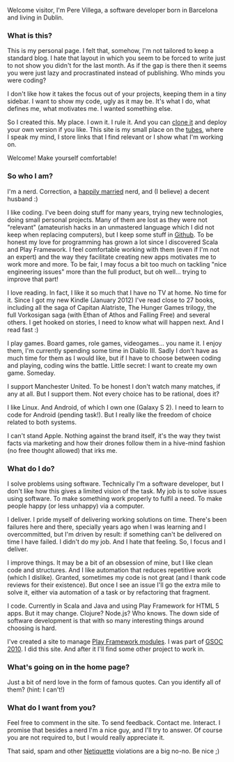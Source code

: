 Welcome visitor, I'm Pere Villega, a software developer born in Barcelona and living in Dublin. 

### What is this?

This is my personal page. I felt that, somehow, I'm not tailored to keep a standard blog. I hate that layout in which you seem to be forced to write just to not show you didn't for the last month. As if the gap is there then it seems you were just lazy and procrastinated instead of publishing. Who minds you were coding?

I don't like how it takes the focus out of your projects, keeping them in a tiny sidebar. I want to show my code, ugly as it may be. It's what I do, what defines me, what motivates me. I wanted something else.

So I created this. My place. I own it. I rule it. And you can [clone it][1] and deploy your own version if you like. This site is my small place on the [tubes][2], where I speak my mind, I store links that I find relevant or I show what I'm working on. 

Welcome! Make yourself comfortable!

### So who I am?

I'm a nerd. Correction, a [happily married][3] nerd, and (I believe) a decent husband :) 

I like coding. I've been doing stuff for many years, trying new technologies, doing small personal projects. Many of them are lost as they were not "relevant" (amateurish hacks in an unmastered language which I did not keep when replacing computers), but I keep some stuff in [Github][4]. To be honest my love for programming has grown a lot since I discovered Scala and Play Framework. I feel comfortable working with them (even if I'm not an expert) and the way they facilitate creating new apps motivates me to work more and more. To be fair, I may focus a bit too much on tackling "nice engineering issues" more than the full product, but oh well... trying to improve that part!

I love reading. In fact, I like it so much that I have no TV at home. No time for it. Since I got my new Kindle (January 2012) I've read close to 27 books, including all the saga of Capitan Alatriste, The Hunger Games trilogy, the full Vorkosigan saga (with Ethan of Athos and Falling Free) and several others. I get hooked on stories, I need to know what will happen next. And I read fast :) 

I play games. Board games, role games, videogames... you name it. I enjoy them, I'm currently spending some time in Diablo III. Sadly I don't have as much time for them as I would like, but if I have to choose between coding and playing, coding wins the battle. Little secret: I want to create my own game. Someday.

I support Manchester United. To be honest I don't watch many matches, if any at all. But I support them. Not every choice has to be rational, does it?

I like Linux. And Android, of which I own one (Galaxy S 2). I need to learn to code for Android (pending task!). But I really like the freedom of choice related to both systems.

I can't stand Apple. Nothing against the brand itself, it's the way they twist facts via marketing and how their drones follow them in a hive-mind fashion (no free thought allowed) that irks me.

### What do I do?

I solve problems using software. Technically I'm a software developer, but I don't like how this gives a limited vision of the task. My job is to solve issues using software. To make something work properly to fulfil a need. To make people happy (or less unhappy) via a computer.

I deliver. I pride myself of delivering working solutions on time. There's been failures here and there, specially years ago when I was learning and I overcommitted, but I'm driven by result: if something can't be delivered on time I have failed. I didn't do my job. And I hate that feeling. So, I focus and I deliver.

I improve things. It may be a bit of an obsession of mine, but I like clean code and structures. And I like automation that reduces repetitive work (which I dislike). Granted, sometimes my code is not great (and I thank code reviews for their existence). But once I see an issue I'll go the extra mile to solve it, either via automation of a task or by refactoring that fragment.

I code. Currently in Scala and Java and using Play Framework for HTML 5 apps. But it may change. Clojure? Node.js? Who knows. The down side of software development is that with so many interesting things around choosing is hard.

I've created a site to manage [Play Framework modules][5]. I was part of [GSOC 2010][6]. I did this site. And after it I'll find some other project to work in. 

### What's going on in the home page?

Just a bit of nerd love in the form of famous quotes. Can you identify all of them? (hint: I can't!)

### What do I want from you?

Feel free to comment in the site. To send feedback. Contact me. Interact. I promise that besides a nerd I'm a nice guy, and I'll try to answer. Of course you are not required to, but I would really appreciate it. 

That said, spam and other [Netiquette][7] violations are a big no-no. Be nice ;)


  [1]: https://github.com/pvillega/personal-page
  [2]: http://boingboing.net/2006/07/02/sen-stevens-hilariou.html
  [3]: http://en-gb.facebook.com/Ewa.Wilcz
  [4]: https://github.com/pvillega
  [5]: http://www.playmodules.net/
  [6]: https://wiki.duraspace.org/display/GSOC/GSOC10+-+Add+Unit+Testing+to+Dspace
  [7]: http://en.wikipedia.org/wiki/Netiquette
